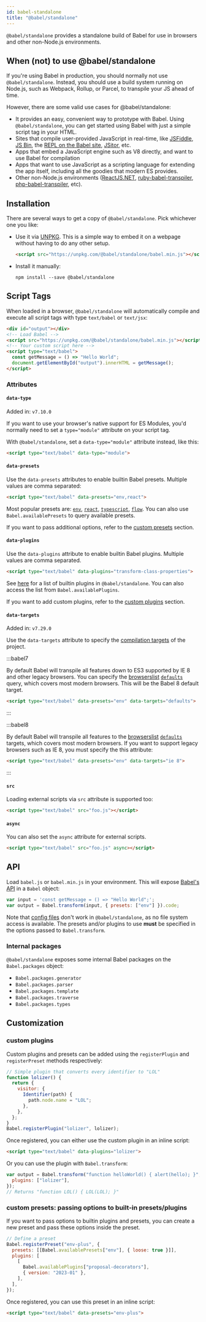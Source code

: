 ```yaml
---
id: babel-standalone
title: "@babel/standalone"
---
```


`@babel/standalone` provides a standalone build of Babel for use in browsers and other non-Node.js environments.

## When (not) to use @babel/standalone

If you're using Babel in production, you should normally not use `@babel/standalone`. Instead, you should use a build system running on Node.js, such as Webpack, Rollup, or Parcel, to transpile your JS ahead of time.

However, there are some valid use cases for @babel/standalone:

- It provides an easy, convenient way to prototype with Babel. Using `@babel/standalone`, you can get started using Babel with just a simple script tag in your HTML.
- Sites that compile user-provided JavaScript in real-time, like [JSFiddle](https://jsfiddle.net/), [JS Bin](https://jsbin.com/), the [REPL on the Babel site](http://babeljs.io/repl/), [JSitor](https://jsitor.com), etc.
- Apps that embed a JavaScript engine such as V8 directly, and want to use Babel for compilation
- Apps that want to use JavaScript as a scripting language for extending the app itself, including all the goodies that modern ES provides.
- Other non-Node.js environments ([ReactJS.NET](http://reactjs.net/), [ruby-babel-transpiler](https://github.com/babel/ruby-babel-transpiler), [php-babel-transpiler](https://github.com/talyssonoc/php-babel-transpiler), etc).

## Installation

There are several ways to get a copy of `@babel/standalone`. Pick whichever one you like:

- Use it via [UNPKG](https://unpkg.com/@babel/standalone/babel.min.js). This is a simple way to embed it on a webpage without having to do any other setup.
  ```html
  <script src="https://unpkg.com/@babel/standalone/babel.min.js"></script>
  ```
- Install it manually:
  ```shell npm2yarn
  npm install --save @babel/standalone
  ```

## Script Tags

When loaded in a browser, `@babel/standalone` will automatically compile and execute all script tags with type `text/babel` or `text/jsx`:

```html
<div id="output"></div>
<!-- Load Babel -->
<script src="https://unpkg.com/@babel/standalone/babel.min.js"></script>
<!-- Your custom script here -->
<script type="text/babel">
  const getMessage = () => "Hello World";
  document.getElementById("output").innerHTML = getMessage();
</script>
```

### Attributes

#### `data-type`
Added in: `v7.10.0`

If you want to use your browser's native support for ES Modules, you'd normally need to set a `type="module"` attribute on your script tag.

With `@babel/standalone`, set a `data-type="module"` attribute instead, like this:

```html
<script type="text/babel" data-type="module">
```

#### `data-presets`
Use the `data-presets` attributes to enable builtin Babel presets. Multiple values are comma separated:

```html
<script type="text/babel" data-presets="env,react">
```
Most popular presets are: [`env`](./preset-env.md), [`react`](./preset-react.md), [`typescript`](./preset-typescript.md), [`flow`](./preset-flow.md). You can also use `Babel.availablePresets` to query available presets.

If you want to pass additional options, refer to the [custom presets](#custom-presets-passing-options-to-built-in-presetsplugins) section.

#### `data-plugins`
Use the `data-plugins` attribute to enable builtin Babel plugins. Multiple values are comma separated.

```html
<script type="text/babel" data-plugins="transform-class-properties">
```

See [here](https://github.com/babel/babel/blob/main/packages/babel-standalone/src/generated/plugins.ts) for a list of builtin plugins in `@babel/standalone`. You can also access the list from `Babel.availablePlugins`.

If you want to add custom plugins, refer to the [custom plugins](#custom-plugins) section.

#### `data-targets`

Added in: `v7.29.0`

Use the `data-targets` attribute to specify the [compilation targets](./options.md#targets) of the project.

:::babel7

By default Babel will transpile all features down to ES3 supported by IE 8 and other legacy browsers. You can specify the [browserslist](https://github.com/browserslist/browserslist#queries) [`defaults`](https://browsersl.ist/#q=defaults) query, which covers most modern browsers. This will be the Babel 8 default target.

```html
<script type="text/babel" data-presets="env" data-targets="defaults">
```

:::

:::babel8

By default Babel will transpile all features to the [browserslist](https://github.com/browserslist/browserslist#queries) [`defaults`](https://browsersl.ist/#q=defaults) targets, which covers most modern browsers. If you want to support legacy browsers such as IE 8, you must specify the this attribute:

```html
<script type="text/babel" data-presets="env" data-targets="ie 8">
```

:::

#### `src`
Loading external scripts via `src` attribute is supported too:

```html
<script type="text/babel" src="foo.js"></script>
```

#### `async`
You can also set the `async` attribute for external scripts.

```html
<script type="text/babel" src="foo.js" async></script>
```

## API

Load `babel.js` or `babel.min.js` in your environment. This will expose [Babel's API](http://babeljs.io/docs/usage/api/) in a `Babel` object:

```js title="JavaScript"
var input = 'const getMessage = () => "Hello World";';
var output = Babel.transform(input, { presets: ["env"] }).code;
```

Note that [config files](config-files.md) don't work in `@babel/standalone`, as no file system access is available. The presets and/or plugins to use **must** be specified in the options passed to `Babel.transform`.

### Internal packages

`@babel/standalone` exposes some internal Babel packages on the `Babel.packages` object:
- `Babel.packages.generator`
- `Babel.packages.parser`
- `Babel.packages.template`
- `Babel.packages.traverse`
- `Babel.packages.types`

## Customization

### custom plugins

Custom plugins and presets can be added using the `registerPlugin` and `registerPreset` methods respectively:

```js title="JavaScript"
// Simple plugin that converts every identifier to "LOL"
function lolizer() {
  return {
    visitor: {
      Identifier(path) {
        path.node.name = "LOL";
      },
    },
  };
}
Babel.registerPlugin("lolizer", lolizer);
```

Once registered, you can either use the custom plugin in an inline script:

```html
<script type="text/babel" data-plugins="lolizer">
```

Or you can use the plugin with `Babel.transform`:

```js title="JavaScript"
var output = Babel.transform("function helloWorld() { alert(hello); }", {
  plugins: ["lolizer"],
});
// Returns "function LOL() { LOL(LOL); }"
```

### custom presets: passing options to built-in presets/plugins

If you want to pass options to builtin plugins and presets, you can create a new preset and pass these options inside the preset.

```js title="JavaScript"
// Define a preset
Babel.registerPreset("env-plus", {
  presets: [[Babel.availablePresets["env"], { loose: true }]],
  plugins: [
    [
      Babel.availablePlugins["proposal-decorators"],
      { version: "2023-01" },
    ],
  ],
});
```

Once registered, you can use this preset in an inline script:

```html
<script type="text/babel" data-presets="env-plus">
```
